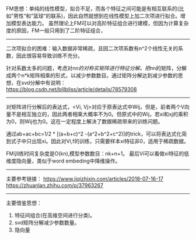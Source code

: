 FM思想：单纯的线性模型，拟合不足，而各个特征之间可能是有相互联系的(比如”男性“和”篮球“的联系)，因此自然就想到在线性模型上加二次项进行拟合。增加模型表达能力。
虽然理论上FM可以对高阶特征组合进行建模，但因为计算复杂度的原因，FM一般只用到了二阶特征组合，

---

二次项拟合的困难：输入数据非常稀疏，且因二次项系数有n^2个线性无关的系数，因此很容易导致训练不充分。

针对系数太多的问题，考虑对n*n的对称实矩阵进行特征分解。把n*n的矩阵，分解成两个n*k矩阵相乘的形式，以减少参数数目。通过矩阵分解达到减少参数的思想，在svd分解中有说明：https://blog.csdn.net/billbliss/article/details/78579308

---

对矩阵进行分解后的表达式，<Vi, Vj>对应于原表达式中Wij，但是，前者两个V向量不是相互独立的，因此两者相乘大概率不为0。但原式中的Wij，若xi和xj的乘积为0，则Wij也为0。这在一定程度上解决了数据稀疏带来的训练问题。

通过ab+ac+bc=1/2 * [(a+b+c)^2 -(a^2+b^2+c^2)]的trick，可以将表达式化简到式子中只出现xi。因此对Vi,f的训练，只需要样本xi特征非0，适用于稀疏数据。

FM训练时间复杂度是O(kn),模型参数数目：nk+n+1。
最后Vi可以看做xi特征的低维度隐向量，类似于word embeding中降维操作。

---

主要参考链接：
https://www.jiqizhixin.com/articles/2018-07-16-17
https://zhuanlan.zhihu.com/p/37963267

---
主要借鉴思想：
1. 特征间组合(在高维空间进行分类)。
2. svd矩阵分解减少参数数量。
3. 隐向量